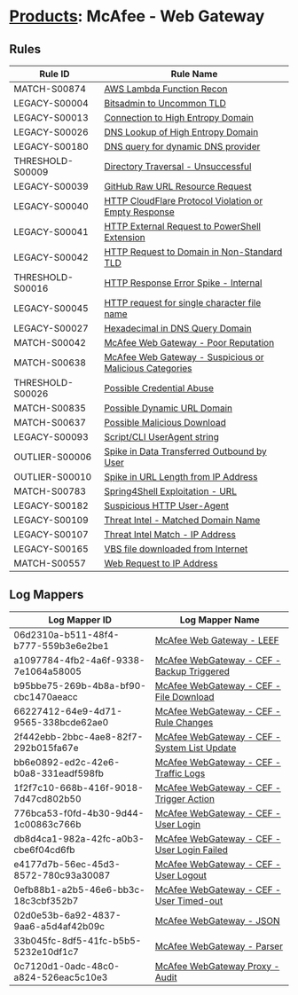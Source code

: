 # [Products](README.md): McAfee - Web Gateway

## Rules

|Rule ID|Rule Name|
|----|----|
|MATCH-S00874|[AWS Lambda Function Recon](../rules/MATCH-S00874.md)|
|LEGACY-S00004|[Bitsadmin to Uncommon TLD](../rules/LEGACY-S00004.md)|
|LEGACY-S00013|[Connection to High Entropy Domain](../rules/LEGACY-S00013.md)|
|LEGACY-S00026|[DNS Lookup of High Entropy Domain](../rules/LEGACY-S00026.md)|
|LEGACY-S00180|[DNS query for dynamic DNS provider](../rules/LEGACY-S00180.md)|
|THRESHOLD-S00009|[Directory Traversal - Unsuccessful](../rules/THRESHOLD-S00009.md)|
|LEGACY-S00039|[GitHub Raw URL Resource Request](../rules/LEGACY-S00039.md)|
|LEGACY-S00040|[HTTP CloudFlare Protocol Violation or Empty Response](../rules/LEGACY-S00040.md)|
|LEGACY-S00041|[HTTP External Request to PowerShell Extension](../rules/LEGACY-S00041.md)|
|LEGACY-S00042|[HTTP Request to Domain in Non-Standard TLD](../rules/LEGACY-S00042.md)|
|THRESHOLD-S00016|[HTTP Response Error Spike - Internal](../rules/THRESHOLD-S00016.md)|
|LEGACY-S00045|[HTTP request for single character file name](../rules/LEGACY-S00045.md)|
|LEGACY-S00027|[Hexadecimal in DNS Query Domain](../rules/LEGACY-S00027.md)|
|MATCH-S00042|[McAfee Web Gateway - Poor Reputation](../rules/MATCH-S00042.md)|
|MATCH-S00638|[McAfee Web Gateway - Suspicious or Malicious Categories](../rules/MATCH-S00638.md)|
|THRESHOLD-S00026|[Possible Credential Abuse](../rules/THRESHOLD-S00026.md)|
|MATCH-S00835|[Possible Dynamic URL Domain](../rules/MATCH-S00835.md)|
|MATCH-S00637|[Possible Malicious Download](../rules/MATCH-S00637.md)|
|LEGACY-S00093|[Script/CLI UserAgent string](../rules/LEGACY-S00093.md)|
|OUTLIER-S00006|[Spike in Data Transferred Outbound by User](../rules/OUTLIER-S00006.md)|
|OUTLIER-S00010|[Spike in URL Length from IP Address](../rules/OUTLIER-S00010.md)|
|MATCH-S00783|[Spring4Shell Exploitation - URL](../rules/MATCH-S00783.md)|
|LEGACY-S00182|[Suspicious HTTP User-Agent](../rules/LEGACY-S00182.md)|
|LEGACY-S00109|[Threat Intel - Matched Domain Name](../rules/LEGACY-S00109.md)|
|LEGACY-S00107|[Threat Intel Match - IP Address](../rules/LEGACY-S00107.md)|
|LEGACY-S00165|[VBS file downloaded from Internet](../rules/LEGACY-S00165.md)|
|MATCH-S00557|[Web Request to IP Address](../rules/MATCH-S00557.md)|


## Log Mappers

|Log Mapper ID|Log Mapper Name|
|----|----|
|06d2310a-b511-48f4-b777-559b3e6e2be1|[McAfee Web Gateway - LEEF](../mappings/06d2310a-b511-48f4-b777-559b3e6e2be1.md)|
|a1097784-4fb2-4a6f-9338-7e1064a58005|[McAfee WebGateway - CEF - Backup Triggered](../mappings/a1097784-4fb2-4a6f-9338-7e1064a58005.md)|
|b95bbe75-269b-4b8a-bf90-cbc1470aeacc|[McAfee WebGateway - CEF - File Download](../mappings/b95bbe75-269b-4b8a-bf90-cbc1470aeacc.md)|
|66227412-64e9-4d71-9565-338bcde62ae0|[McAfee WebGateway - CEF - Rule Changes](../mappings/66227412-64e9-4d71-9565-338bcde62ae0.md)|
|2f442ebb-2bbc-4ae8-82f7-292b015fa67e|[McAfee WebGateway - CEF - System List Update](../mappings/2f442ebb-2bbc-4ae8-82f7-292b015fa67e.md)|
|bb6e0892-ed2c-42e6-b0a8-331eadf598fb|[McAfee WebGateway - CEF - Traffic Logs](../mappings/bb6e0892-ed2c-42e6-b0a8-331eadf598fb.md)|
|1f2f7c10-668b-416f-9018-7d47cd802b50|[McAfee WebGateway - CEF - Trigger Action](../mappings/1f2f7c10-668b-416f-9018-7d47cd802b50.md)|
|776bca53-f0fd-4b30-9d44-1c00863c766b|[McAfee WebGateway - CEF - User Login](../mappings/776bca53-f0fd-4b30-9d44-1c00863c766b.md)|
|db8d4ca1-982a-42fc-a0b3-cbe6f04cd6fb|[McAfee WebGateway - CEF - User Login Failed](../mappings/db8d4ca1-982a-42fc-a0b3-cbe6f04cd6fb.md)|
|e4177d7b-56ec-45d3-8572-780c93a30087|[McAfee WebGateway - CEF - User Logout](../mappings/e4177d7b-56ec-45d3-8572-780c93a30087.md)|
|0efb88b1-a2b5-46e6-bb3c-18c3cbf352b7|[McAfee WebGateway - CEF - User Timed-out](../mappings/0efb88b1-a2b5-46e6-bb3c-18c3cbf352b7.md)|
|02d0e53b-6a92-4837-9aa6-a5d4af42b09c|[McAfee WebGateway - JSON](../mappings/02d0e53b-6a92-4837-9aa6-a5d4af42b09c.md)|
|33b045fc-8df5-41fc-b5b5-5232e10df1c7|[McAfee WebGateway - Parser](../mappings/33b045fc-8df5-41fc-b5b5-5232e10df1c7.md)|
|0c7120d1-0adc-48c0-a824-526eac5c10e3|[McAfee WebGateway Proxy - Audit](../mappings/0c7120d1-0adc-48c0-a824-526eac5c10e3.md)|


